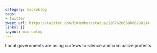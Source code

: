 ```yaml
---
category: microblog
tags:
- twitter
tweet_url: https://twitter.com/ExMember/status/1267620669086298114
links: []
layout: microblog
---
```

Local governments are using curfews to silence and criminalize protests.
